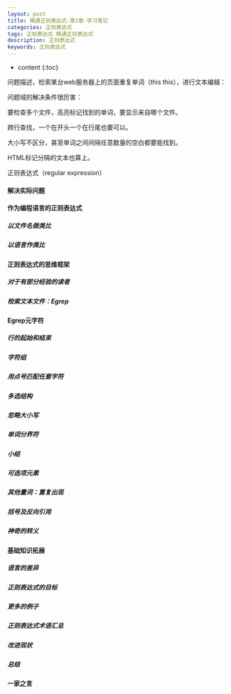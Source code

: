 ```yaml
---
layout: post
title: 精通正则表达式-第1章-学习笔记
categories: 正则表达式
tags: 正则表达式 精通正则表达式
description: 正则表达式
keywords: 正则表达式
---
```


* content
{:toc}






问题描述，检索某台web服务器上的页面重复单词（this this），进行文本编辑：

问题域的解决条件很厉害：

要检查多个文件，高亮标记找到的单词，要显示来自哪个文件。

跨行查找，一个在开头一个在行尾也要可以。

大小写不区分，甚至单词之间间隔任意数量的空白都要能找到。

HTML标记分隔的文本也算上。

正则表达式（regular expression）

#### 解决实际问题

#### 作为编程语言的正则表达式

##### 以文件名做类比

##### 以语言作类比

#### 正则表达式的思维框架

##### 对于有部分经验的读者

##### 检索文本文件：Egrep

#### Egrep元字符

##### 行的起始和结束

##### 字符组

##### 用点号匹配任意字符

##### 多选结构

##### 忽略大小写

##### 单词分界符

##### 小结

##### 可选项元素

##### 其他量词：重复出现

##### 括号及反向引用

##### 神奇的转义

#### 基础知识拓展

##### 语言的差异

##### 正则表达式的目标

##### 更多的例子

##### 正则表达式术语汇总

##### 改进现状

##### 总结

#### 一家之言
